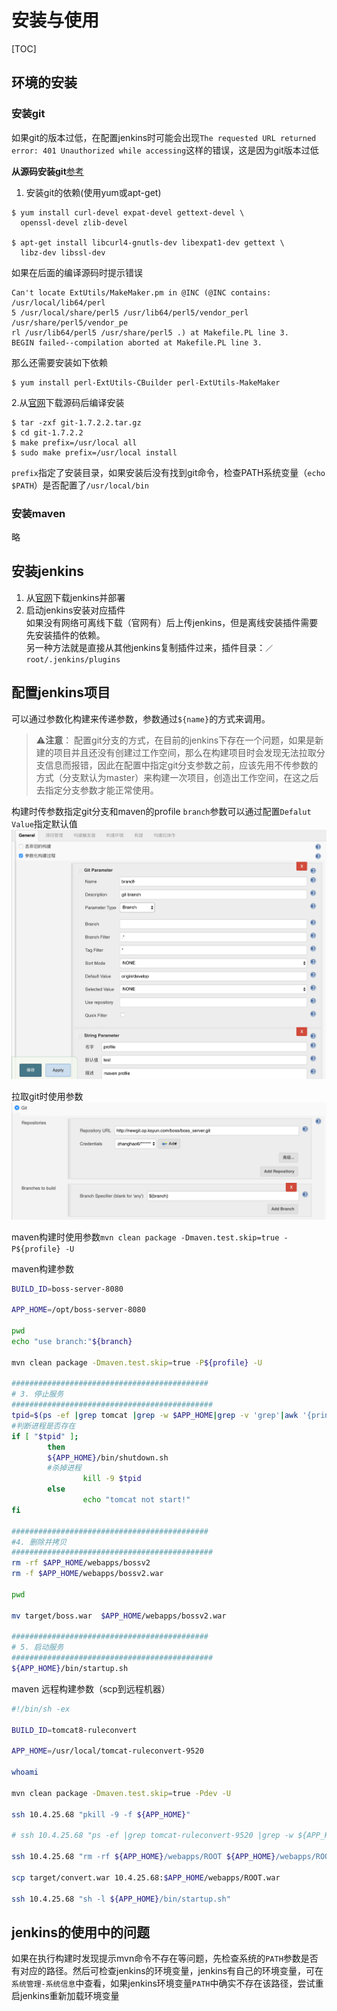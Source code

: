 # 安装与使用
[TOC]

## 环境的安装

### 安装git
如果git的版本过低，在配置jenkins时可能会出现`The requested URL returned error: 401 Unauthorized while accessing`这样的错误，这是因为git版本过低

**从源码安装git**[参考](https://git-scm.com/book/zh/v1/%E8%B5%B7%E6%AD%A5-%E5%AE%89%E8%A3%85-Git)
1. 安装git的依赖(使用yum或apt-get)

``` shell
$ yum install curl-devel expat-devel gettext-devel \
  openssl-devel zlib-devel

$ apt-get install libcurl4-gnutls-dev libexpat1-dev gettext \
  libz-dev libssl-dev
```
如果在后面的编译源码时提示错误

```
Can't locate ExtUtils/MakeMaker.pm in @INC (@INC contains: /usr/local/lib64/perl                                                                             5 /usr/local/share/perl5 /usr/lib64/perl5/vendor_perl /usr/share/perl5/vendor_pe                                                                             rl /usr/lib64/perl5 /usr/share/perl5 .) at Makefile.PL line 3.
BEGIN failed--compilation aborted at Makefile.PL line 3.
```
那么还需要安装如下依赖

``` shell
$ yum install perl-ExtUtils-CBuilder perl-ExtUtils-MakeMaker
```

2.从[官网](http://git-scm.com/download)下载源码后编译安装

``` shell
$ tar -zxf git-1.7.2.2.tar.gz
$ cd git-1.7.2.2
$ make prefix=/usr/local all
$ sudo make prefix=/usr/local install
```
`prefix`指定了安装目录，如果安装后没有找到git命令，检查PATH系统变量（`echo $PATH`）是否配置了`/usr/local/bin`

### 安装maven
略

## 安装jenkins
1. 从[官网](https://jenkins.io/download/)下载jenkins并部署
2. 启动jenkins安装对应插件  
如果没有网络可离线下载（官网有）后上传jenkins，但是离线安装插件需要先安装插件的依赖。  
另一种方法就是直接从其他jenkins复制插件过来，插件目录：`／root/.jenkins/plugins`

## 配置jenkins项目
可以通过参数化构建来传递参数，参数通过`${name}`的方式来调用。  


> ⚠️**注意**：
> 配置git分支的方式，在目前的jenkins下存在一个问题，如果是新建的项目并且还没有创建过工作空间，那么在构建项目时会发现无法拉取分支信息而报错，因此在配置中指定git分支参数之前，应该先用不传参数的方式（分支默认为master）来构建一次项目，创造出工作空间，在这之后去指定分支参数才能正常使用。


构建时传参数指定git分支和maven的profile
`branch`参数可以通过配置`Defalut Value`指定默认值
![](media/15018163685387.png)

拉取git时使用参数
![](media/15018171768033.png)

maven构建时使用参数`mvn clean package -Dmaven.test.skip=true -P${profile} -U`

maven构建参数

``` bash
BUILD_ID=boss-server-8080

APP_HOME=/opt/boss-server-8080

pwd
echo "use branch:"${branch}

mvn clean package -Dmaven.test.skip=true -P${profile} -U

############################################
# 3. 停止服务
#############################################
tpid=$(ps -ef |grep tomcat |grep -w $APP_HOME|grep -v 'grep'|awk '{print $2}')
#判断进程是否存在
if [ "$tpid" ];
        then
		${APP_HOME}/bin/shutdown.sh
		#杀掉进程
                kill -9 $tpid
        else
                echo "tomcat not start!"
fi

############################################
#4. 删除并拷贝
#############################################
rm -rf $APP_HOME/webapps/bossv2
rm -f $APP_HOME/webapps/bossv2.war

pwd

mv target/boss.war  $APP_HOME/webapps/bossv2.war

############################################
# 5. 启动服务
#############################################
${APP_HOME}/bin/startup.sh
```

maven 远程构建参数（scp到远程机器）

``` bash
#!/bin/sh -ex

BUILD_ID=tomcat8-ruleconvert

APP_HOME=/usr/local/tomcat-ruleconvert-9520

whoami

mvn clean package -Dmaven.test.skip=true -Pdev -U

ssh 10.4.25.68 "pkill -9 -f ${APP_HOME}"

# ssh 10.4.25.68 "ps -ef |grep tomcat-ruleconvert-9520 |grep -w ${APP_HOME}|grep -v 'grep'|awk '{print \$2}'|xargs kill -9 || echo noProcess"

ssh 10.4.25.68 "rm -rf ${APP_HOME}/webapps/ROOT ${APP_HOME}/webapps/ROOT.war"

scp target/convert.war 10.4.25.68:$APP_HOME/webapps/ROOT.war

ssh 10.4.25.68 "sh -l ${APP_HOME}/bin/startup.sh"
```

## jenkins的使用中的问题

如果在执行构建时发现提示mvn命令不存在等问题，先检查系统的`PATH`参数是否有对应的路径。然后可检查jenkins的环境变量，jenkins有自己的环境变量，可在`系统管理-系统信息`中查看，如果jenkins环境变量`PATH`中确实不存在该路径，尝试重启jenkins重新加载环境变量



